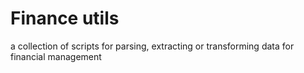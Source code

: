# Finance utils

a collection of scripts for parsing, extracting or transforming data for financial management

